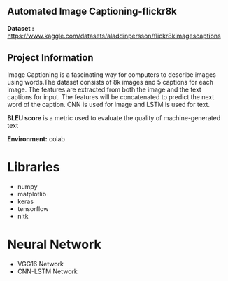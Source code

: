 ## Automated Image Captioning-flickr8k

**Dataset :** https://www.kaggle.com/datasets/aladdinpersson/flickr8kimagescaptions

## Project Information

Image Captioning is a fascinating way for computers to describe images using words.The dataset consists of 8k images and 5 captions for each image. The features are extracted from both the image and the text captions for input. The features will be concatenated to predict the next word of the caption.
CNN is used for image and LSTM is used for text.

**BLEU score** is a metric used to evaluate the quality of machine-generated text

**Environment:** colab

# Libraries

- numpy
- matplotlib
- keras
- tensorflow
- nltk

# Neural Network

- VGG16 Network
- CNN-LSTM Network
